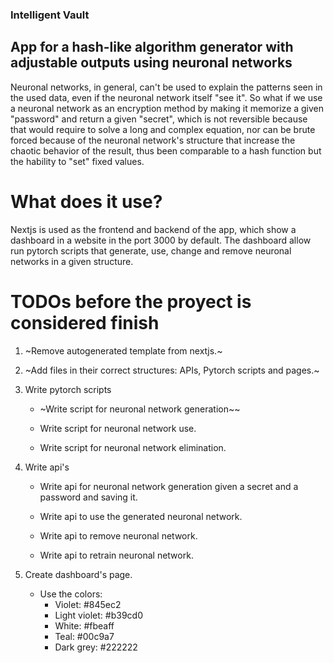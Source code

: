 ### Intelligent Vault

## App for a hash-like algorithm generator with adjustable outputs using neuronal networks

Neuronal networks, in general, can't be used to explain the patterns seen in the used data, even if the
neuronal network itself "see it". So what if we use a neuronal network as an encryption method by making
it memorize a given "password" and return a given "secret", which is not reversible because that would
require to solve a long and complex equation, nor can be brute forced because of the neuronal network's
structure that increase the chaotic behavior of the result, thus been comparable to a hash function
but the hability to "set" fixed values.

# What does it use?

Nextjs is used as the frontend and backend of the app, which show a dashboard in a website in the port
3000 by default. The dashboard allow run pytorch scripts that generate, use, change and remove neuronal
networks in a given structure.

# TODOs before the proyect is considered finish

1. ~Remove autogenerated template from nextjs.~

2. ~Add files in their correct structures: APIs, Pytorch scripts and pages.~

3. Write pytorch scripts

    * ~Write script for neuronal network generation~~

    * Write script for neuronal network use.

    * Write script for neuronal network elimination.

3. Write api's

    * Write api for neuronal network generation given a secret and a password and saving it.

    * Write api to use the generated neuronal network.

    * Write api to remove neuronal network.

    * Write api to retrain neuronal network.

4. Create dashboard's page.

    * Use the colors: 
        - Violet: #845ec2
        - Light violet: #b39cd0
        - White: #fbeaff
        - Teal: #00c9a7
        - Dark grey: #222222
